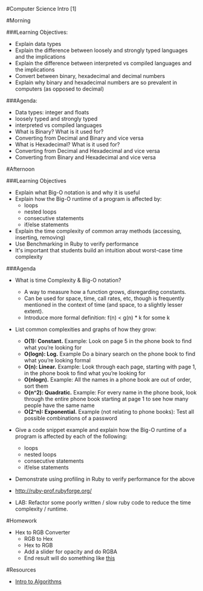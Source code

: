 #Computer Science Intro [1]

#Morning

###Learning Objectives:
* Explain data types
* Explain the difference between loosely and strongly typed languages and the implications
* Explain the difference between interpreted vs compiled languages and the implications
* Convert between binary, hexadecimal and decimal numbers
* Explain why binary and hexadecimal numbers are so prevalent in computers (as opposed to decimal)

###Agenda:

* Data types: integer and floats
* loosely typed and strongly typed
* interpreted vs compiled languages
* What is Binary? What is it used for?
* Converting from Decimal and Binary and vice versa
* What is Hexadecimal? What is it used for?
* Converting from Decimal and Hexadecimal and vice versa
* Converting from Binary and Hexadecimal and vice versa


#Afternoon

###Learning Objectives

* Explain what Big-O notation is and why it is useful
* Explain how the Big-O runtime of a program is affected by:
	* loops
	* nested loops 
	* consecutive statements
	* if/else statements
* Explain the time complexity of common array methods (accessing, inserting, removing)
* Use Benchmarking in Ruby to verify performance
* It's important that students build an intuition about worst-case time complexity


###Agenda
* What is time Complexity & Big-O notation?
 	* A way to measure how a function grows, disregarding constants.
	* Can be used for space, time, call rates, etc, though is frequently mentioned in the context of time (and space, to a slightly lesser extent).
	* Introduce more formal definition: f(n) < g(n) * k for some k

* List common complexities and graphs of how they grow: 
	* **O(1): Constant.** Example: Look on page 5 in the phone book to find what you’re looking for
	* **O(logn): Log.** Example Do a binary search on the phone book to find what you’re looking formal
	* **O(n): Linear.** Example: Look through each page, starting with page 1, in the phone book to find what you’re looking for
	* **O(nlogn).** Example: All the names in a phone book are out of order, sort them
	* **O(n^2): Quadratic.** Example: For every name in the phone book, look through the entire phone book starting at page 1 to see how many people have the same name
	* **O(2^n): Exponential.** Example (not relating to phone books): Test all possible combinations of a password

* Give a code snippet example and explain how the Big-O runtime of a program is affected by each of the following:
	* loops
	* nested loops
	* consecutive statements
	* if/else statements

* Demonstrate using profiling in Ruby to verify performance for the above
* http://ruby-prof.rubyforge.org/

* LAB: Refactor some poorly written / slow ruby code to reduce the time complexity / runtime.

#Homework

* Hex to RGB Converter
	* RGB to Hex
	* Hex to RGB
	* Add a slider for opacity and do RGBA
	* End result will do something like [this](http://hex2rgba.devoth.com/)
	
#Resources
* [Intro to Algorithms](http://www.teaching-materials.org/algorithms/)
